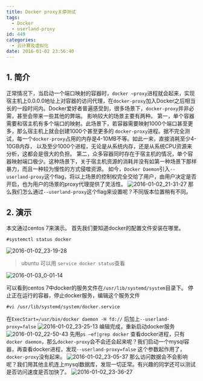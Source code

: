 ```yaml
---
title: Docker proxy关停测试
tags:
  - Docker
  - userland-proxy
id: 449
categories:
  - 云计算及虚拟化
date: 2016-01-02 23:56:40
---
```

## 1. 简介
正常情况下，当启动一个端口映射的容器时，`docker –proxy`进程就会起来，实现宿主机上0.0.0.0地址上对容器的访问代理，在`docker-proxy`加入Docker之后相当长的一段时间内。Docker爱好者普遍感受到，很多场景下，`docker-proxy`并非必需，甚至会带来一些其他的弊端。
影响较大的场景主要有两种。
第一，单个容器需要和宿主机有多个端口的映射。此场景下，若容器需要映射1000个端口甚至更多，那么宿主机上就会创建1000个甚至更多的 `docker-proxy`进程。据不完全测试，每一个`docker-proxy`占用的内存是4-10MB不等。如此一来，直接消耗至少4-10GB内存， 以及至少1000个进程，无论是从系统内存，还是从系统CPU资源来分析，这都会是很大的负担。
第二，众多容器同时存在于宿主机的情况，单个容器映射端口极少。这种场景下，关于宿主机资源的消耗并没有如第一种场景下那样暴力，而且一种较为慢性的方式侵噬资源。
如今，`Docker Daemon`引入`--userland-proxy`这个flag，将以上场景的控制权完全交给了用户，由用户决定是否开启，也为用户的场景的proxy代理提供了灵活性。
![2016-01-02_21-31-27](http://orufryv17.bkt.clouddn.com/wp-content/uploads/2016/01/2016-01-02_21-31-27.jpg)
那么我们怎么通过`--userland-proxy`这个flag来设置呢？不同版本位置稍有不同。
## 2. 演示
本文通过centos 7来演示。
首先我们要知道docker的配置文件安装在哪里。
	
	#systemctl status docker
![2016-01-02_23-19-28](http://orufryv17.bkt.clouddn.com/wp-content/uploads/2016/01/2016-01-02_23-19-28.jpg)
>ubuntu 可以用 `service docker status`查看

![2016-01-03_0-01-14](http://orufryv17.bkt.clouddn.com/wp-content/uploads/2016/01/2016-01-03_0-01-14.jpg)

可以看到centos 7中docker的服务文件在`/usr/lib/systemd/system`目录下。
停止正在运行的容器，停止docker服务，编辑这个服务文件
	
	#vi /usr/lib/systemd/system/docker.service
在`ExecStart=/usr/bin/docker daemon -H fd://` 后加上`--userland-proxy=false`
![2016-01-02_23-25-13](http://orufryv17.bkt.clouddn.com/wp-content/uploads/2016/01/2016-01-02_23-25-13.jpg)
编辑完成，重新启动docker服务
![2016-01-02_22-50-43](http://orufryv17.bkt.clouddn.com/wp-content/uploads/2016/01/2016-01-02_22-50-43.jpg)
先用`ps –ef|grep docker` 查看docker进程，只有`docker daemon`，那么`docker-proxy`会不会还会起来呢？我们启动一个mysql容器，再查看docker进程，发现`--userland-proxy=false` 这个参数起作用了，`docker-proxy`没有起来。
![2016-01-02_23-05-37](http://orufryv17.bkt.clouddn.com/wp-content/uploads/2016/01/2016-01-02_23-05-37.jpg)
那么访问数据会不会影响呢？我们用其他主机连上mysql数据库，发现一切正常。有兴趣的同学还可以测试是否访问速度是否加快了。
![2016-01-02_23-36-27](http://orufryv17.bkt.clouddn.com/wp-content/uploads/2016/01/2016-01-02_23-36-27.jpg)